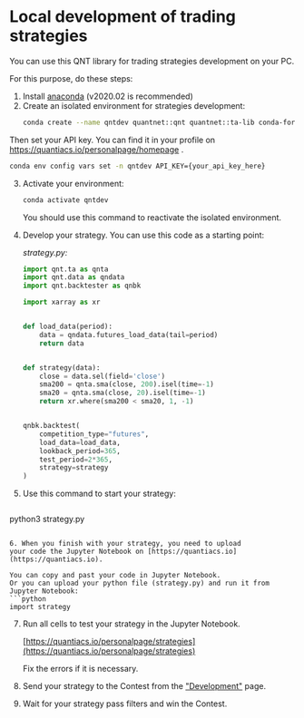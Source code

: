 # Local development of trading strategies

You can use this QNT library for trading strategies development on your PC.

For this purpose, do these steps: 

1. Install [anaconda](https://www.anaconda.com/products/individual) (v2020.02 is recommended)
2. Create an isolated environment for strategies development:
    ```bash
    conda create --name qntdev quantnet::qnt quantnet::ta-lib conda-forge::dash
    ```
Then set your API key. You can find it in your profile on https://quantiacs.io/personalpage/homepage .
```bash
conda env config vars set -n qntdev API_KEY={your_api_key_here}
```

3. Activate your environment:
   ```bash
   conda activate qntdev
   ```
   You should use this command to reactivate the isolated environment.


4. Develop your strategy. You can use this code as a starting point:

   *strategy.py:*
   ```python
   import qnt.ta as qnta
   import qnt.data as qndata
   import qnt.backtester as qnbk
   
   import xarray as xr
   
   
   def load_data(period):
       data = qndata.futures_load_data(tail=period)
       return data
   
   
   def strategy(data):
       close = data.sel(field='close')
       sma200 = qnta.sma(close, 200).isel(time=-1)
       sma20 = qnta.sma(close, 20).isel(time=-1)
       return xr.where(sma200 < sma20, 1, -1)
   
   
   qnbk.backtest(
       competition_type="futures",
       load_data=load_data,
       lookback_period=365,
       test_period=2*365,
       strategy=strategy
   )
   ```

5. Use this command to start your strategy:
   ```bash
python3 strategy.py
   ```

6. When you finish with your strategy, you need to upload 
your code the Jupyter Notebook on [https://quantiacs.io](https://quantiacs.io).

   You can copy and past your code in Jupyter Notebook. 
   Or you can upload your python file (strategy.py) and run it from Jupyter Notebook:
   ```python
   import strategy
   ```

7. Run all cells to test your strategy in the Jupyter Notebook.

   [https://quantiacs.io/personalpage/strategies](https://quantiacs.io/personalpage/strategies)
   
   Fix the errors if it is necessary.


8. Send your strategy to the Contest from the ["Development"](https://quantiacs.io/personalpage/strategies) page.

9. Wait for your strategy pass filters and win the Contest.
